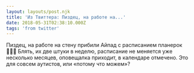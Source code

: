 ```yaml
---
layout: layouts/post.njk
title: 'Из Твиттера: Пиздец, на работе на...'
date: 2018-05-31T02:38:10.000Z
tags: 'from twitter'
---
```



Пиздец, на работе на стену прибили Айпад с расписанием планерок 🤦🏼‍♂️
Блять, их две штуки в неделю, расписание не меняется уже несколько месяцев, оповещалка приходит, в календаре отмечено. Это для совсем аутистов, или «потому что можем»?
